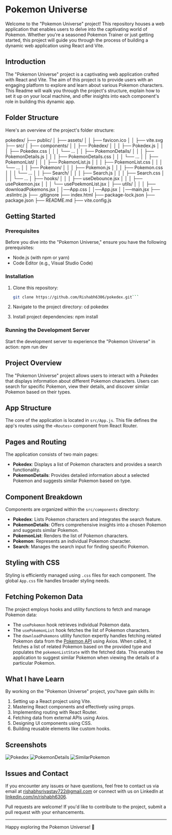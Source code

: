 # Pokemon Universe

Welcome to the "Pokemon Universe" project! This repository houses a web application that enables users to delve into the captivating world of Pokemon. Whether you're a seasoned Pokemon Trainer or just getting started, this project will guide you through the process of building a dynamic web application using React and Vite.

## Introduction

The "Pokemon Universe" project is a captivating web application crafted with React and Vite. The aim of this project is to provide users with an engaging platform to explore and learn about various Pokemon characters. This Readme will walk you through the project's structure, explain how to set it up on your local machine, and offer insights into each component's role in building this dynamic app.

## Folder Structure

Here's an overview of the project's folder structure:

pokedex/
├── public/
│ ├── assets/
│ │ ├── favicon.ico
│ │ ├── vite.svg
├── src/
│ ├── components/
│ │ ├── Pokedex/
│ │ │ ├── Pokedex.js
│ │ │ ├── Pokedex.css
│ │ │ └── ...
│ │ ├── PokemonDetails/
│ │ │ ├── PokemonDetails.js
│ │ │ ├── PokemonDetails.css
│ │ │ └── ...
│ │ ├── PokemonList/
│ │ │ ├── PokemonList.js
│ │ │ ├── PokemonList.css
│ │ │ └── ...
│ │ ├── Pokemon/
│ │ │ ├── Pokemon.js
│ │ │ ├── Pokemon.css
│ │ │ └── ...
│ │ ├── Search/
│ │ │ ├── Search.js
│ │ │ ├── Search.css
│ │ │ └── ...
│ ├── hooks/
│ │ │ ├── useDebounce.jsx
│ │ │ ├── usePokemon.jsx
│ │ │ └── usePoekmonList.jsx
│ ├── utils/
│ │ │ ├── downloadPokemons.jsx
│ │──App.css
│ │──App.jsx
│ │──main.jsx
├── .eslintrc.js
├── .gitignore
├── index.html
├── package-lock.json
├── package.json
├── README.md
├── vite.config.js


## Getting Started

### Prerequisites

Before you dive into the "Pokemon Universe," ensure you have the following prerequisites:

- Node.js (with npm or yarn)
- Code Editor (e.g., Visual Studio Code)

### Installation

1. Clone this repository:

   ```bash
   git clone https://github.com/Rishabh6306/pokedex.git```

2. Navigate to the project directory:
cd pokedex

3. Install project dependencies:
npm install

### Running the Development Server
Start the development server to experience the "Pokemon Universe" in action:
npm run dev

## Project Overview

The "Pokemon Universe" project allows users to interact with a Pokedex that displays information about different Pokemon characters. Users can search for specific Pokemon, view their details, and discover similar Pokemon based on their types.

## App Structure

The core of the application is located in `src/App.js`. This file defines the app's routes using the `<Routes>` component from React Router.

## Pages and Routing

The application consists of two main pages:

- **Pokedex**: Displays a list of Pokemon characters and provides a search functionality.
- **PokemonDetails**: Provides detailed information about a selected Pokemon and suggests similar Pokemon based on type.

## Component Breakdown

Components are organized within the `src/components` directory:

- **Pokedex**: Lists Pokemon characters and integrates the search feature.
- **PokemonDetails**: Offers comprehensive insights into a chosen Pokemon and suggests similar Pokemon.
- **PokemonList**: Renders the list of Pokemon characters.
- **Pokemon**: Represents an individual Pokemon character.
- **Search**: Manages the search input for finding specific Pokemon.

## Styling with CSS

Styling is efficiently managed using `.css` files for each component. The global `App.css` file handles broader styling needs.

## Fetching Pokemon Data

The project employs hooks and utility functions to fetch and manage Pokemon data:

- The `usePokemon` hook retrieves individual Pokemon data.
- The `usePokemonList` hook fetches the list of Pokemon characters.
- The `downloadPokemons` utility function expertly handles fetching related Pokemon data from the [Pokemon API](https://pokeapi.co/) using Axios. When called, it fetches a list of related Pokemon based on the provided type and populates the `pokemonListState` with the fetched data. This enables the application to suggest similar Pokemon when viewing the details of a particular Pokemon.

## What I have Learn

By working on the "Pokemon Universe" project, you'have gain skills in:

1. Setting up a React project using Vite.
2. Mastering React components and effectively using props.
3. Implementing routing with React Router.
4. Fetching data from external APIs using Axios.
5. Designing UI components using CSS.
6. Building reusable elements like custom hooks.

## Screenshots

![Pokedex](/public/Screenshot-1.png)
![PokemonDetails](/public/Screenshot-2.png)
![SimilarPokemon](/public/Screenshot-3.png)


## Issues and Contact

If you encounter any issues or have questions, feel free to contact us via email at rishabhsrivastav722@gmail.com or connect with us on LinkedIn at [linkedin.com/in/rishabh6306](https://www.linkedin.com/in/rishabh6306/).

Pull requests are welcome! If you'd like to contribute to the project, submit a pull request with your enhancements.

---

Happy exploring the Pokemon Universe! 🌟